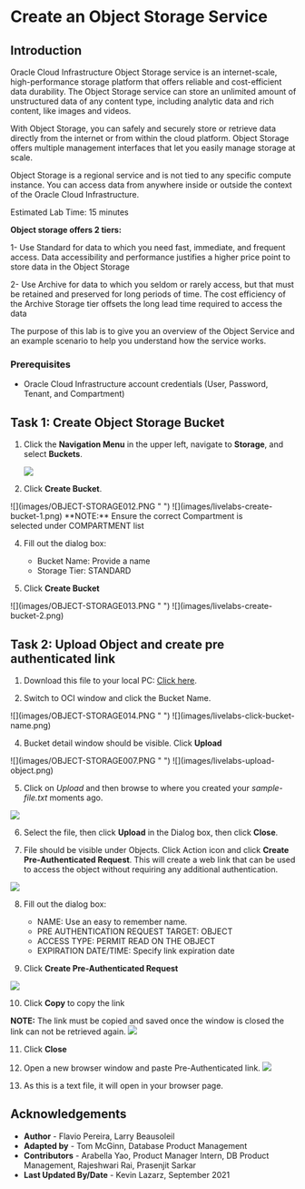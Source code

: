 # Create an Object Storage Service

## Introduction

Oracle Cloud Infrastructure Object Storage service is an internet-scale, high-performance storage platform that offers reliable and cost-efficient data durability. The Object Storage service can store an unlimited amount of unstructured data of any content type, including analytic data and rich content, like images and videos.

With Object Storage, you can safely and securely store or retrieve data directly from the internet or from within the cloud platform. Object Storage offers multiple management interfaces that let you easily manage storage at scale.

Object Storage is a regional service and is not tied to any specific compute instance. You can access data from anywhere inside or outside the context of the Oracle Cloud Infrastructure.

Estimated Lab Time: 15 minutes

**Object storage offers 2 tiers:**

1- Use Standard for data to which you need fast, immediate, and frequent access. Data accessibility and performance justifies a higher price point to store data in the Object Storage

2- Use Archive for data to which you seldom or rarely access, but that must be retained and preserved for long periods of time. The cost efficiency of the Archive Storage tier offsets the long lead time required to access the data

The purpose of this lab is to give you an overview of the Object Service and an example scenario to help you understand how the service works.

### Prerequisites

- Oracle Cloud Infrastructure account credentials (User, Password, Tenant, and Compartment)  

## Task 1: Create Object Storage Bucket

1. Click the **Navigation Menu** in the upper left, navigate to **Storage**, and select **Buckets**.

	![](https://raw.githubusercontent.com/oracle/learning-library/master/common/images/console/storage-buckets.png " ")

3. Click **Create Bucket**.

  <if type="freetier">
  ![](images/OBJECT-STORAGE012.PNG " ")</if>
  <if type="livelabs">
  ![](images/livelabs-create-bucket-1.png)</if>
  **NOTE:** Ensure the correct Compartment is selected under COMPARTMENT list

4. Fill out the dialog box:

    - Bucket Name: Provide a name
    - Storage Tier: STANDARD

5.  Click **Create Bucket**

  <if type="freetier">
  ![](images/OBJECT-STORAGE013.PNG " ")</if>
  <if type="livelabs">
  ![](images/livelabs-create-bucket-2.png)</if>

## Task 2: Upload Object and create pre authenticated link

1. Download this file to your local PC: [Click here](./../files/sample-file.txt?download=1).

3. Switch to OCI window and click the Bucket Name.

  <if type="freetier">
  ![](images/OBJECT-STORAGE014.PNG " ")</if>
  <if type="livelabs">
  ![](images/livelabs-click-bucket-name.png)</if>

4. Bucket detail window should be visible. Click **Upload**

  <if type="freetier">
  ![](images/OBJECT-STORAGE007.PNG " ")</if>
  <if type="livelabs">
  ![](images/livelabs-upload-object.png)</if>

5. Click on *Upload* and then browse to where you created your *sample-file.txt* moments ago.

  ![](images/upload-sample-file.png)

6. Select the file, then click **Upload** in the Dialog box, then click **Close**.

7. File should be visible under Objects. Click Action icon and click **Create Pre-Authenticated Request**. This will create a web link that can be used to access the object without requiring any additional authentication.

  ![](images/PreAuth1.png " ")

8. Fill out the dialog box:

    - NAME: Use an easy to remember name.
    - PRE AUTHENTICATION REQUEST TARGET: OBJECT
    - ACCESS TYPE: PERMIT READ ON THE OBJECT
    - EXPIRATION DATE/TIME: Specify link expiration date

9. Click **Create Pre-Authenticated Request**

  ![](images/OBJECT-STORAGE009.PNG " ")

10. Click **Copy** to copy the link

  **NOTE:** The link must be copied and saved once the window is closed the link can not be retrieved again.
  ![](images/PreAuth2.png " ")

11. Click **Close**

12. Open a new browser window and paste Pre-Authenticated link.
  ![](images/OBJECT-STORAGE011.PNG " ")

13. As this is a text file, it will open in your browser page.


## Acknowledgements

- **Author** - Flavio Pereira, Larry Beausoleil
- **Adapted by** -  Tom McGinn, Database Product Management
- **Contributors** - Arabella Yao, Product Manager Intern, DB Product Management, Rajeshwari Rai, Prasenjit Sarkar
- **Last Updated By/Date** - Kevin Lazarz, September 2021


